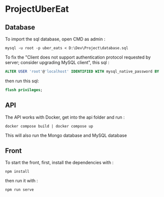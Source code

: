 # ProjectUberEat

## Database

To import the sql database, open CMD as admin :

`
mysql -u root -p uber_eats < D:\Dev\Project\database.sql
`

To fix the "Client does not support authentication protocol requested by server; consider upgrading MySQL client", this sql :

```sql
ALTER USER 'root'@'localhost' IDENTIFIED WITH mysql_native_password BY 'mdptrocool';
```

then run this sql:

```sql
flush privileges;
```

## API

The API works with Docker, get into the api folder and run :

```Docker
docker compose build | docker compose up
```
This will also run the Mongo database and MySQL database 

## Front

To start the front, first, install the dependencies with :

```Node
npm install
```

then run it with :

```Node
npm run serve
```


